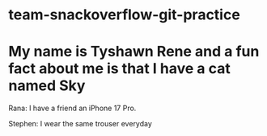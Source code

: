 # team-snackoverflow-git-practice

# My name is Tyshawn Rene and a fun fact about me is that I have a cat named Sky

Rana: I have a friend an iPhone 17 Pro.

Stephen: I wear the same trouser everyday

